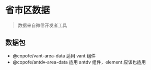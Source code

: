 # 省市区数据

> 数据来自微信开发者工具

## 数据包

- @copofe/vant-area-data
  适用 vant 组件
- @copofe/antdv-area-data
  适用 antdv 组件，element 应该也适用
